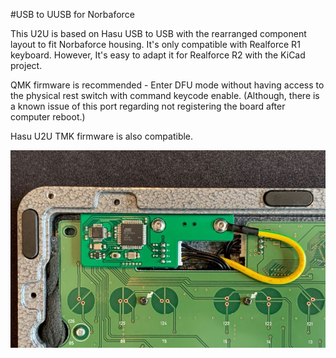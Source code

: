 #USB to UUSB  for Norbaforce

This U2U is based on Hasu USB to USB with the rearranged component layout to fit Norbaforce housing. It's only compatible with Realforce R1 keyboard. However, It's easy to adapt it for Realforce R2 with the KiCad project.

QMK firmware is recommended - Enter DFU mode without having access to the physical rest switch with command keycode enable. (Although, there is a known issue of this port regarding not registering the board after computer reboot.)

Hasu U2U TMK firmware is also compatible.


![PCB Snap](/img/pcb.jpg)
